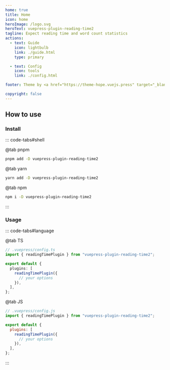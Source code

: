```yaml
---
home: true
title: Home
icon: home
heroImage: /logo.svg
heroText: vuepress-plugin-reading-time2
tagline: Expect reading time and word count statistics
actions:
  - text: Guide
    icon: lightbulb
    link: ./guide.html
    type: primary

  - text: Config
    icon: tools
    link: ./config.html

footer: Theme by <a href="https://theme-hope.vuejs.press" target="_blank">VuePress Theme Hope</a> | MIT Licensed, Copyright © 2019-present Mr.Hope

copyright: false
---
```


## How to use

### Install

::: code-tabs#shell

@tab pnpm

```bash
pnpm add -D vuepress-plugin-reading-time2
```

@tab yarn

```bash
yarn add -D vuepress-plugin-reading-time2
```

@tab npm

```bash
npm i -D vuepress-plugin-reading-time2
```

:::

### Usage

::: code-tabs#language

@tab TS

```ts
// .vuepress/config.ts
import { readingTimePlugin } from "vuepress-plugin-reading-time2";

export default {
  plugins: [
    readingTimePlugin({
      // your options
    }),
  ],
};
```

@tab JS

```js
// .vuepress/config.js
import { readingTimePlugin } from "vuepress-plugin-reading-time2";

export default {
  plugins: [
    readingTimePlugin({
      // your options
    }),
  ],
};
```

:::
